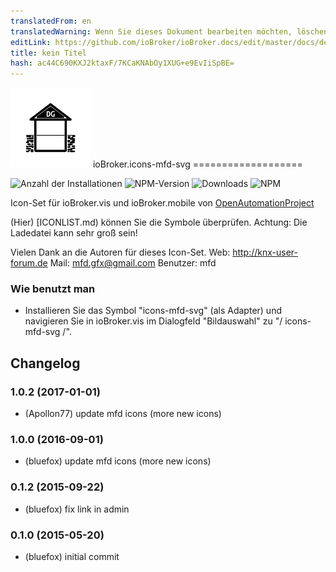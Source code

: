 ```yaml
---
translatedFrom: en
translatedWarning: Wenn Sie dieses Dokument bearbeiten möchten, löschen Sie bitte das Feld "translationsFrom". Andernfalls wird dieses Dokument automatisch erneut übersetzt
editLink: https://github.com/ioBroker/ioBroker.docs/edit/master/docs/de/adapterref/iobroker.icons-mfd-svg/README.md
title: kein Titel
hash: ac44C690KXJ2ktaxF/7KCaKNAbOy1XUG+e9EvIiSpBE=
---
```

![Logo](../../../en/adapterref/iobroker.icons-mfd-svg/admin/icons-mfd-svg.png) ioBroker.icons-mfd-svg ===================

![Anzahl der Installationen](http://iobroker.live/badges/icons-mfd-svg-stable.svg)
![NPM-Version](http://img.shields.io/npm/v/iobroker.icons-mfd-svg.svg)
![Downloads](https://img.shields.io/npm/dm/iobroker.icons-mfd-svg.svg)
![NPM](https://nodei.co/npm/iobroker.icons-mfd-svg.png?downloads=true)

Icon-Set für ioBroker.vis und ioBroker.mobile von [OpenAutomationProject](https://github.com/OpenAutomationProject/knx-uf-iconset)

(Hier) [ICONLIST.md) können Sie die Symbole überprüfen. Achtung: Die Ladedatei kann sehr groß sein!

Vielen Dank an die Autoren für dieses Icon-Set.
Web: http://knx-user-forum.de Mail: mfd.gfx@gmail.com Benutzer: mfd

### Wie benutzt man
- Installieren Sie das Symbol "icons-mfd-svg" (als Adapter) und navigieren Sie in ioBroker.vis im Dialogfeld "Bildauswahl" zu "/ icons-mfd-svg /".

## Changelog
### 1.0.2 (2017-01-01)
* (Apollon77) update mfd icons (more new icons)

### 1.0.0 (2016-09-01)
* (bluefox) update mfd icons (more new icons)

### 0.1.2 (2015-09-22)
* (bluefox) fix link in admin

### 0.1.0 (2015-05-20)
* (bluefox) initial commit